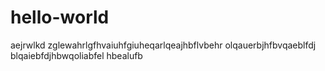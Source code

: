 # hello-world

aejrwlkd zglewahrlgfhvaiuhfgiuheqarlqeajhbflvbehr olqauerbjhfbvqaeblfdj blqaiebfdjhbwqoliabfel hbealufb 

